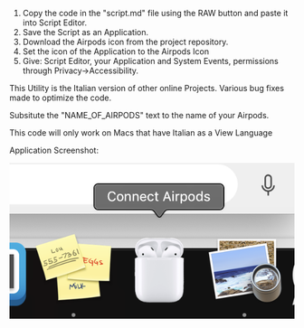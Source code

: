 1. Copy the code in the "script.md" file using the RAW button and paste it into Script Editor.
2. Save the Script as an Application.
3. Download the Airpods icon from the project repository.
4. Set the icon of the Application to the Airpods Icon
5. Give: Script Editor, your Application and System Events, permissions through Privacy->Accessibility.

This Utility is the Italian version of other online Projects. Various bug fixes made to optimize the code.

Subsitute the "NAME_OF_AIRPODS" text to the name of your Airpods.

This code will only work on Macs that have Italian as a View Language

Application Screenshot:


![Alt text](sample_screenshot.png?raw=false "Application Screenshot")
